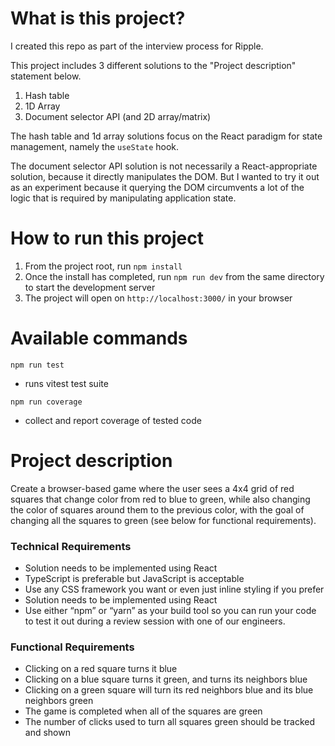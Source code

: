 # What is this project?

I created this repo as part of the interview process for Ripple.

This project includes 3 different solutions to the "Project description" statement below.

1. Hash table
2. 1D Array
3. Document selector API (and 2D array/matrix)

The hash table and 1d array solutions focus on the React paradigm for state management, namely the `useState` hook.

The document selector API solution is not necessarily a React-appropriate solution, because it directly manipulates the DOM. But I wanted to try it out as an experiment because it querying the DOM circumvents a lot of the logic that is required by manipulating application state.

# How to run this project

1. From the project root, run `npm install`
2. Once the install has completed, run `npm run dev` from the same directory to start the development server
3. The project will open on `http://localhost:3000/` in your browser

# Available commands

`npm run test`

- runs vitest test suite

`npm run coverage`

- collect and report coverage of tested code

# Project description

Create a browser-based game where the user sees a 4x4 grid of red squares that change color from red to blue to green, while also changing the color of squares around them to the previous color, with the goal of changing all the squares to green (see below for functional requirements).

### Technical Requirements

- Solution needs to be implemented using React
- TypeScript is preferable but JavaScript is acceptable
- Use any CSS framework you want or even just inline styling if you prefer
- Solution needs to be implemented using React
- Use either “npm” or “yarn” as your build tool so you can run your code to test it out during a review session with one of our engineers.

### Functional Requirements

- Clicking on a red square turns it blue
- Clicking on a blue square turns it green, and turns its neighbors blue
- Clicking on a green square will turn its red neighbors blue and its blue neighbors green
- The game is completed when all of the squares are green
- The number of clicks used to turn all squares green should be tracked and shown
